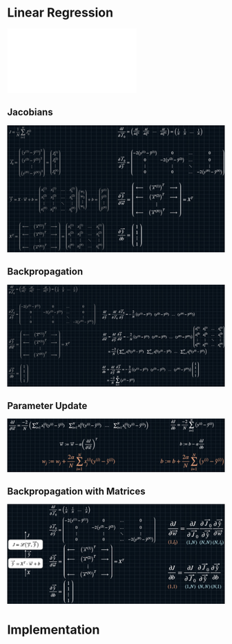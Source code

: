 

# Linear Regression
![](../../Data/14.이론_Linear_Logistic_Regression(2)/1.LLR.pdf)



## Jacobians
![](../../Data/14.이론_Linear_Logistic_Regression(2)/2.LLR.png)



## Backpropagation
![](../../Data/14.이론_Linear_Logistic_Regression(2)/3.LLR.png)



## Parameter Update
![](../../Data/14.이론_Linear_Logistic_Regression(2)/4.LLR.png)



## Backpropagation with Matrices
![](../../Data/14.이론_Linear_Logistic_Regression(2)/5.LLR.png)


# Implementation
``` python

```